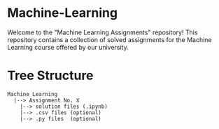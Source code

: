 # Machine-Learning
Welcome to the "Machine Learning Assignments" repository! This repository contains a collection of solved assignments for the Machine Learning course offered by our university. 

# Tree Structure
```
Machine Learning
  |--> Assignment No. X
    |--> solution files (.ipynb)
    |--> .csv files (optional)
    |--> .py files  (optional)
```
      
